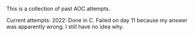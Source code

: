 This is a collection of past AOC attempts.

Current attempts:
  2022:
    Done in C.
	Failed on day 11 because my answer was apparently wrong. I still have no idea why.
